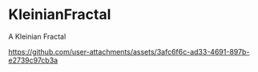 # KleinianFractal
A Kleinian Fractal


https://github.com/user-attachments/assets/3afc6f6c-ad33-4691-897b-e2739c97cb3a

